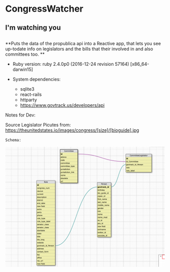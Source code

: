 # CongressWatcher
## I'm watching you

## 

**Puts the data of the propublica api into a Reactive app, that lets you see up-todate info on legislators and the bills that their involved in and also committees too. **

* Ruby version: ruby 2.4.0p0 (2016-12-24 revision 57164) [x86_64-darwin15]

* System dependencies:
	
	* sqlite3
	* react-rails
	* httparty
	* https://www.govtrack.us/developers/api



Notes for Dev:

Source Legislator Picutes from:
	https://theunitedstates.io/images/congress/[size]/[bioguide].jpg

	Schema:
![Alt text](/schemaDesign.png)
